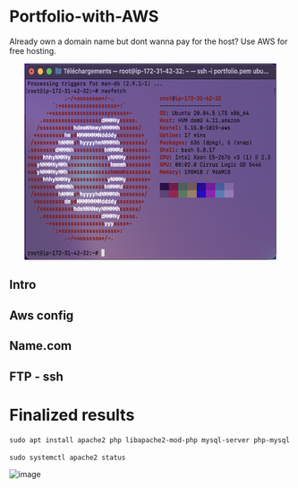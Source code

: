 # Portfolio-with-AWS


Already own a domain name but dont wanna pay for the host? Use AWS for free hosting.

<div align="center">
  
 <img width="450" height="350" src="https://github.com/Pyncro/Portfolio-with-AWS/blob/main/img/machineversion.png">
  
</div>


## Intro
## Aws config
## Name.com
## FTP - ssh

# Finalized results
```sudo apt install apache2 php libapache2-mod-php mysql-server php-mysql```

```sudo systemctl apache2 status```

![image](https://github.com/Pyncro/Portfolio-with-AWS/blob/main/img/systemctl.png)
